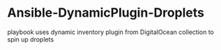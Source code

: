 # Ansible-DynamicPlugin-Droplets
playbook uses dynamic inventory plugin from DigitalOcean collection to spin up droplets
